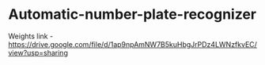 # Automatic-number-plate-recognizer

Weights link - https://drive.google.com/file/d/1ap9npAmNW7B5kuHbgJrPDz4LWNzfkvEC/view?usp=sharing
